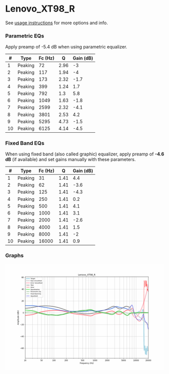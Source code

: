 # Lenovo_XT98_R
See [usage instructions](https://github.com/jaakkopasanen/AutoEq#usage) for more options and info.

### Parametric EQs
Apply preamp of -5.4 dB when using parametric equalizer.

|   # | Type    |   Fc (Hz) |    Q |   Gain (dB) |
|-----|---------|-----------|------|-------------|
|   1 | Peaking |        72 | 2.96 |        -3   |
|   2 | Peaking |       117 | 1.94 |        -4   |
|   3 | Peaking |       173 | 2.32 |        -1.7 |
|   4 | Peaking |       399 | 1.24 |         1.7 |
|   5 | Peaking |       792 | 1.3  |         5.8 |
|   6 | Peaking |      1049 | 1.63 |        -1.8 |
|   7 | Peaking |      2599 | 2.32 |        -4.1 |
|   8 | Peaking |      3801 | 2.53 |         4.2 |
|   9 | Peaking |      5295 | 4.73 |        -1.5 |
|  10 | Peaking |      6125 | 4.14 |        -4.5 |

### Fixed Band EQs
When using fixed band (also called graphic) equalizer, apply preamp of **-4.6 dB** (if available) and set gains manually with these parameters.

|   # | Type    |   Fc (Hz) |    Q |   Gain (dB) |
|-----|---------|-----------|------|-------------|
|   1 | Peaking |        31 | 1.41 |         4.4 |
|   2 | Peaking |        62 | 1.41 |        -3.6 |
|   3 | Peaking |       125 | 1.41 |        -4.3 |
|   4 | Peaking |       250 | 1.41 |         0.2 |
|   5 | Peaking |       500 | 1.41 |         4.1 |
|   6 | Peaking |      1000 | 1.41 |         3.1 |
|   7 | Peaking |      2000 | 1.41 |        -2.6 |
|   8 | Peaking |      4000 | 1.41 |         1.5 |
|   9 | Peaking |      8000 | 1.41 |        -2   |
|  10 | Peaking |     16000 | 1.41 |         0.9 |

### Graphs
![](./Lenovo_XT98_R.png)
